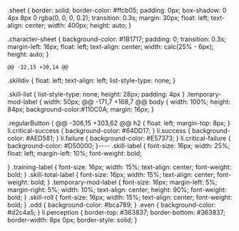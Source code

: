 .sheet {
    border: solid;
    border-color: #ffcb05;
    padding: 0px;
    box-shadow: 0 4px 8px 0 rgba(0, 0, 0, 0.2);
    transition: 0.3s;
    margin: 30px;
    float: left;
    text-align: center;
    width: 400px;
    height: auto;
  }

.character-sheet {
    background-color: #1B1717;
    padding: 0;
    transition: 0.3s;
    margin-left: 16px;
    float: left;
    text-align: center;
    width: calc(25% - 6px);
    height: auto;
  }

	@@ -32,15 +30,14 @@

.skilldiv {
  float: left;
    text-align: left;
    list-style-type: none;
}

.skill-list {
  list-style-type: none;
  height: 28px;
  padding: 4px
}
.temporary-mod-label {
  width: 50px;
	@@ -171,7 +168,7 @@ body {
  width: 100%;
  height: 84px;
  background-color:#110C0A;
  margin: 16px;
}

.regularButton {
	@@ -306,15 +303,62 @@ h2 {
  float: left;
  margin-top: 8px;
}
li.critical-success {
  background-color: #64DD17;
}
li.success {
  background-color: #AED581;
}
li.failure {
  background-color: #E57373;
}
li.critical-failure {
  background-color: #D50000;
}----
.skill-label {
  font-size: 16px;
  width: 25%;
  float: left;
  margin-left: 10%;
  font-weight: bold;

}
.training-label {
  font-size: 16px;
  width: 15%;
  text-align: center;
  font-weight: bold;
}
.skill-total-label {
  font-size: 16px;
  width: 15%;
  text-align: center;
  font-weight: bold;
}
.temporary-mod-label {
  font-size: 16px;
  margin-left: 5%;
  margin-right: 5%;
  width: 10%;
  text-align: center;
  height: 90%;
  font-weight: bold;
}
.skill-roll {
  font-size: 16px;
  width: 15%;
  text-align: center;
  font-weight: bold;
}
.odd {
  background-color: #bca789;
}
.even {
  background-color: #d2c4a5;
}
li.perception {
  border-top: #363837;
  border-bottom: #363837;
  border-width: 8px 0px;
  border-style: solid;
}